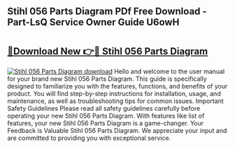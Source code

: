 ## Stihl 056 Parts Diagram PDf Free Download - Part-LsQ Service Owner Guide U6owH

# <h2><a href="http://dfsvr4a.blite.top/?on=Stihl+056+Parts+Diagram">🔗Download New 👉🔴 Stihl 056 Parts Diagram</a></h2>

[![Stihl 056 Parts Diagram download](https://i.imgur.com/lujVjoI.png)](http://dfsvr4a.blite.top/?on=Stihl+056+Parts+Diagram)
Hello and welcome to the user manual for your brand new Stihl 056 Parts Diagram. This guide is specifically designed to familiarize you with the features, functions, and benefits of your product. You will find step-by-step instructions for installation, usage, and maintenance, as well as troubleshooting tips for common issues. Important Safety Guidelines Please read all safety guidelines carefully before operating your new Stihl 056 Parts Diagram. With features like list of features, your new Stihl 056 Parts Diagram is a game-changer. Your Feedback is Valuable Stihl 056 Parts Diagram. We appreciate your input and are committed to providing you with exceptional service.
